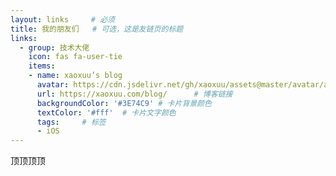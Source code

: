 ```yaml
---
layout: links     # 必须
title: 我的朋友们   # 可选，这是友链页的标题
links:
  - group: 技术大佬
    icon: fas fa-user-tie
    items:
    - name: xaoxuu’s blog
      avatar: https://cdn.jsdelivr.net/gh/xaoxuu/assets@master/avatar/avatar.png   # 头像链接
      url: https://xaoxuu.com/blog/      # 博客链接
      backgroundColor: '#3E74C9' # 卡片背景颜色
      textColor: '#fff'  # 卡片文字颜色
      tags:     # 标签
      - iOS
---
```


顶顶顶顶  

